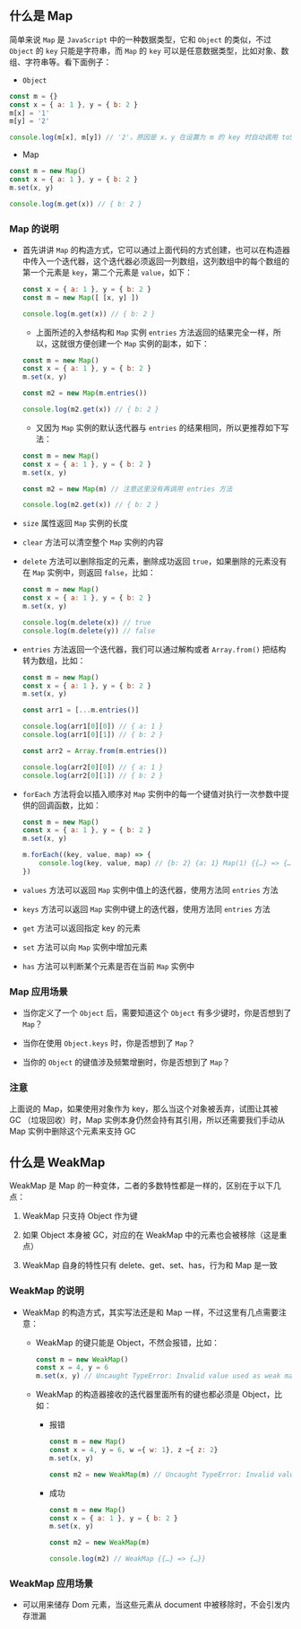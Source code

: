 ## 什么是 Map

简单来说 `Map` 是 `JavaScript` 中的一种数据类型，它和 `Object` 的类似，不过 `Object` 的 `key` 只能是字符串，而 `Map` 的 `key` 可以是任意数据类型，比如对象、数组、字符串等。看下面例子：

- `Object`

```js
const m = {}
const x = { a: 1 }, y = { b: 2 }
m[x] = '1'
m[y] = '2'

console.log(m[x], m[y]) // '2'，原因是 x、y 在设置为 m 的 key 时自动调用 toString，值都是 '[object Object]'，所以 m 只设置了一个键
```

- Map

```js
const m = new Map()
const x = { a: 1 }, y = { b: 2 }
m.set(x, y)

console.log(m.get(x)) // { b: 2 }
```

### Map 的说明

- 首先讲讲 `Map` 的构造方式，它可以通过上面代码的方式创建，也可以在构造器中传入一个迭代器，这个迭代器必须返回一列数组，这列数组中的每个数组的第一个元素是 `key`，第二个元素是 `value`，如下：

  ```js
  const x = { a: 1 }, y = { b: 2 }
  const m = new Map([ [x, y] ])

  console.log(m.get(x)) // { b: 2 }
  ```

  - 上面所述的入参结构和 `Map` 实例 `entries` 方法返回的结果完全一样，所以，这就很方便创建一个 `Map` 实例的副本，如下：

  ```js
  const m = new Map()
  const x = { a: 1 }, y = { b: 2 }
  m.set(x, y)

  const m2 = new Map(m.entries())

  console.log(m2.get(x)) // { b: 2 }
  ```

  - 又因为 `Map` 实例的默认迭代器与 `entries` 的结果相同，所以更推荐如下写法：

  ```js
  const m = new Map()
  const x = { a: 1 }, y = { b: 2 }
  m.set(x, y)

  const m2 = new Map(m) // 注意这里没有再调用 entries 方法

  console.log(m2.get(x)) // { b: 2 }
  ```

- `size` 属性返回 `Map` 实例的长度

- `clear` 方法可以清空整个 `Map` 实例的内容

- `delete` 方法可以删除指定的元素，删除成功返回 `true`，如果删除的元素没有在 `Map` 实例中，则返回 `false`，比如：

  ```js
  const m = new Map()
  const x = { a: 1 }, y = { b: 2 }
  m.set(x, y)

  console.log(m.delete(x)) // true
  console.log(m.delete(y)) // false
  ```

- `entries` 方法返回一个迭代器，我们可以通过解构或者 `Array.from()` 把结构转为数组，比如：

  ```js
  const m = new Map()
  const x = { a: 1 }, y = { b: 2 }
  m.set(x, y)

  const arr1 = [...m.entries()]

  console.log(arr1[0][0]) // { a: 1 }
  console.log(arr1[0][1]) // { b: 2 }

  const arr2 = Array.from(m.entries())

  console.log(arr2[0][0]) // { a: 1 }
  console.log(arr2[0][1]) // { b: 2 }
  ```

- `forEach` 方法将会以插入顺序对 `Map` 实例中的每一个键值对执行一次参数中提供的回调函数，比如：

  ```js
  const m = new Map()
  const x = { a: 1 }, y = { b: 2 }
  m.set(x, y)

  m.forEach((key, value, map) => {
      console.log(key, value, map) // {b: 2} {a: 1} Map(1) {{…} => {…}}
  })
  ```

- `values` 方法可以返回 `Map` 实例中值上的迭代器，使用方法同 `entries` 方法

- `keys` 方法可以返回 `Map` 实例中键上的迭代器，使用方法同 `entries` 方法

- `get` 方法可以返回指定 key 的元素

- `set` 方法可以向 `Map` 实例中增加元素

- `has` 方法可以判断某个元素是否在当前 `Map` 实例中

### Map 应用场景

- 当你定义了一个 `Object` 后，需要知道这个 `Object` 有多少键时，你是否想到了 `Map`？

- 当你在使用 `Object.keys` 时，你是否想到了 `Map`？

- 当你的 `Object` 的键值涉及频繁增删时，你是否想到了 `Map`？

### 注意

上面说的 Map，如果使用对象作为 key，那么当这个对象被丢弃，试图让其被 GC （垃圾回收）时，Map 实例本身仍然会持有其引用，所以还需要我们手动从 Map 实例中删除这个元素来支持 GC

## 什么是 WeakMap

WeakMap 是 Map 的一种变体，二者的多数特性都是一样的，区别在于以下几点：

  1. WeakMap 只支持 Object 作为键

  2. 如果 Object 本身被 GC，对应的在 WeakMap 中的元素也会被移除（这是重点）

  3. WeakMap 自身的特性只有 delete、get、set、has，行为和 Map 是一致

### WeakMap 的说明

- WeakMap 的构造方式，其实写法还是和 Map 一样，不过这里有几点需要注意：

  - WeakMap 的键只能是 Object，不然会报错，比如：

    ```js
    const m = new WeakMap()
    const x = 4, y = 6
    m.set(x, y) // Uncaught TypeError: Invalid value used as weak map key
    ```

  - WeakMap 的构造器接收的迭代器里面所有的键也都必须是 Object，比如：
  
    - 报错

      ```js
      const m = new Map()
      const x = 4, y = 6, w ={ w: 1}, z ={ z: 2}
      m.set(x, y)

      const m2 = new WeakMap(m) // Uncaught TypeError: Invalid value used as weak map key
      ```

    - 成功

      ```js
      const m = new Map()
      const x = { a: 1 }, y = { b: 2 }
      m.set(x, y)

      const m2 = new WeakMap(m)

      console.log(m2) // WeakMap {{…} => {…}}
      ```

### WeakMap 应用场景

- 可以用来储存 Dom 元素，当这些元素从 document 中被移除时，不会引发内存泄漏

